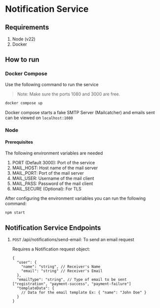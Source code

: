 # Notification Service

## Requirements

1. Node (v22)
2. Docker

## How to run

### Docker Compose

Use the following command to run the service

> Note: Make sure the ports 1080 and 3000 are free.

```cmd
docker compose up
```

Docker compose starts a fake SMTP Server (Mailcatcher) and emails sent can be viewed on `localhost:1080`

### Node

#### Prerequisites

The following environment variables are needed

1. PORT (Default 3000): Port of the service
1. MAIL_HOST: Host name of the mail server
1. MAIL_PORT: Port of the mail server
1. MAIL_USER: Username of the mail client
1. MAIL_PASS: Password of the mail client
1. MAIL_SECURE (Optional): For TLS

After configuring the environment variables you can run the following command:

```cmd
npm start
```

## Notification Service Endpoints

1. `POST` /api/notifications/send-email: To send an email request

   Requires a Notification request object:

   ```jsonc
   {
     "user": {
       "name": "string", // Receiver's Name
       "email": "string" // Receiver's Email
     },
     "emailType": "string", // Type of email to be sent ["registration", "payment-success", "payment-failure"]
     "templateData": {
       // Data for the email template Ex: { "name": "John Doe" }
     }
   }
   ```
